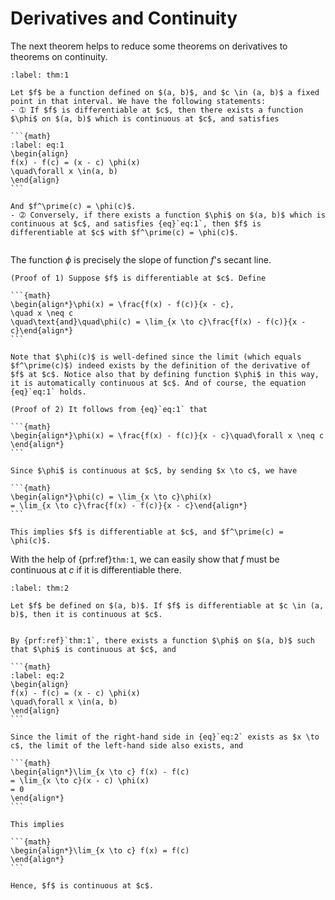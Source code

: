 # Derivatives and Continuity

The next theorem helps to reduce some theorems on derivatives to theorems on continuity.


````{prf:theorem}
:label: thm:1

Let $f$ be a function defined on $(a, b)$, and $c \in (a, b)$ a fixed point in that interval. We have the following statements:
- ➀ If $f$ is differentiable at $c$, then there exists a function $\phi$ on $(a, b)$ which is continuous at $c$, and satisfies

```{math}
:label: eq:1
\begin{align}
f(x) - f(c) = (x - c) \phi(x)
\quad\forall x \in(a, b)
\end{align}
```

And $f^\prime(c) = \phi(c)$.
- ➁ Conversely, if there exists a function $\phi$ on $(a, b)$ which is continuous at $c$, and satisfies {eq}`eq:1`, then $f$ is differentiable at $c$ with $f^\prime(c) = \phi(c)$.


````

The function $\phi$ is precisely the slope of function $f$'s secant line.


````{prf:proof}
(Proof of 1) Suppose $f$ is differentiable at $c$. Define

```{math}
\begin{align*}\phi(x) = \frac{f(x) - f(c)}{x - c},
\quad x \neq c
\quad\text{and}\quad\phi(c) = \lim_{x \to c}\frac{f(x) - f(c)}{x - c}\end{align*}
```

Note that $\phi(c)$ is well-defined since the limit (which equals $f^\prime(c)$) indeed exists by the definition of the derivative of $f$ at $c$. Notice also that by defining function $\phi$ in this way, it is automatically continuous at $c$. And of course, the equation {eq}`eq:1` holds.

(Proof of 2) It follows from {eq}`eq:1` that

```{math}
\begin{align*}\phi(x) = \frac{f(x) - f(c)}{x - c}\quad\forall x \neq c
\end{align*}
```

Since $\phi$ is continuous at $c$, by sending $x \to c$, we have

```{math}
\begin{align*}\phi(c) = \lim_{x \to c}\phi(x)
= \lim_{x \to c}\frac{f(x) - f(c)}{x - c}\end{align*}
```

This implies $f$ is differentiable at $c$, and $f^\prime(c) = \phi(c)$.

````

With the help of {prf:ref}`thm:1`, we can easily show that $f$ must be continuous at $c$ if it is differentiable there.


````{prf:theorem}
:label: thm:2

Let $f$ be defined on $(a, b)$. If $f$ is differentiable at $c \in (a, b)$, then it is continuous at $c$.

````

````{prf:proof}

By {prf:ref}`thm:1`, there exists a function $\phi$ on $(a, b)$ such that $\phi$ is continuous at $c$, and

```{math}
:label: eq:2
\begin{align}
f(x) - f(c) = (x - c) \phi(x)
\quad\forall x \in(a, b)
\end{align}
```

Since the limit of the right-hand side in {eq}`eq:2` exists as $x \to c$, the limit of the left-hand side also exists, and

```{math}
\begin{align*}\lim_{x \to c} f(x) - f(c)
= \lim_{x \to c}(x - c) \phi(x)
= 0
\end{align*}
```

This implies

```{math}
\begin{align*}\lim_{x \to c} f(x) = f(c)
\end{align*}
```

Hence, $f$ is continuous at $c$.

````
